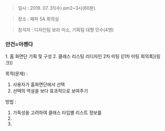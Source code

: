 > 일시 : 2019. 07. 31(수) pm2~3시(60분)

> 장소 : 패파 5A 회의실 

> 참석자 : 디자인팀 보라 미소, 기획팀 대형 민수(4명)


<h3>안건=아젠다</h3>
1. 홈 화면단 기획 및 구성
2. 클래스 리스팅 리디자인 2차 미팅 ([1차 미팅 회의록](링크))


목적(문제) : 
1. 사용자가 홈화면단에서 선택
2. 선택의 역설을 보다 효과적으로 보여주기 



방법 : 
1. 가독성을 고려하여 클래스 타입별 리스트 정보를  
2. 
3. 

